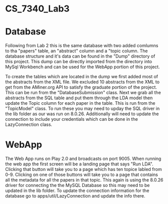# CS_7340_Lab3

# Database 
Following from Lab 2 this is the same database with two added comlumns to tha "papers" table, an "abstract" column and a "topic column. The database structure and it's data can be found in the "Dump" directory of this project. This dump can be directly imported from the directory into MySql Workbench and can be used for the WebApp portion of this project. 

To create the tables which are located in the dump we first added most of the abstracts from the XML file. We excluded 10 abstracts from the XML to get from the AMiner.org API to satisfy the graduate portion of the project. This can be run from the "DatabaseSubmission" class. Next we grab all the abstracts from the SQL table and put them through the LDA model then update the Topic column for each paper in the table. This is run from the "TopicModel" class. To run these you may need to upday the SQL driver in the lib folder as our was run on 8.0.26. Additionally will need to update the connection to include your credentials which can be done in the LazyConnection class. 


# WebApp

The Web App runs on Play 2.0 and broadcasts on port 9005. When running the web app the first screen will be a landing page that says "Run LDA". Clicking that button will take you to a page which has ten topice labled from 0-9. Clicking on one of those buttons will take you to a page that contains all the metadata for all the papers in that topic. This again is using the 8.0.26 driver for connecting the the MySQL Database so this may need to be updated in the lib folder. To update the connection information for the database go to apps/util/LazyConnection and update the info there. 
